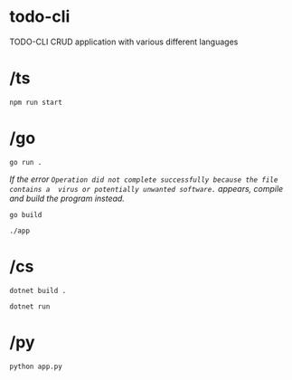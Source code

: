 # todo-cli

TODO-CLI CRUD application with various different languages

# /ts

```
npm run start
```

# /go

```
go run .
```

_If the error `Operation did not complete successfully because the file contains a 
virus or potentially unwanted software.` appears, compile and build the program instead._

```
go build
```

```
./app
```

# /cs

```
dotnet build .
```

```
dotnet run
```

# /py

```
python app.py
```
